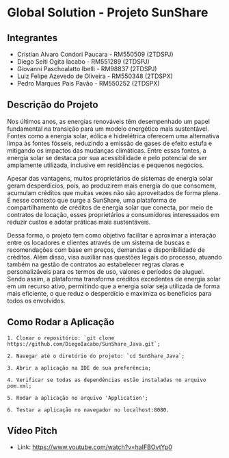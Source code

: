 # Global Solution - Projeto SunShare

## Integrantes
- Cristian Alvaro Condori Paucara - RM550509 (2TDSPJ)
- Diego Seiti Ogita Iacabo - RM551289 (2TDSPJ)
- Giovanni Paschoalatto Ibelli - RM98837 (2TDSPJ)
- Luiz Felipe Azevedo de Oliveira - RM550348 (2TDSPX)
- Pedro Marques Pais Pavão - RM550252 (2TDSPX)

## Descrição do Projeto
Nos últimos anos, as energias renováveis têm desempenhado um papel fundamental na transição para um modelo energético mais sustentável. Fontes como a energia solar, eólica e hidrelétrica oferecem uma alternativa limpa às fontes fósseis, reduzindo a emissão de gases de efeito estufa e mitigando os impactos das mudanças climáticas. Entre essas fontes, a energia solar se destaca por sua acessibilidade e pelo potencial de ser amplamente utilizada, inclusive em residências e pequenos negócios.

Apesar das vantagens, muitos proprietários de sistemas de energia solar geram desperdícios, pois, ao produzirem mais energia do que consomem, acumulam créditos que muitas vezes não são aproveitados de forma plena. É nesse contexto que surge a SunShare, uma plataforma de compartilhamento de créditos de energia solar que conecta, por meio de contratos de locação, esses proprietários a consumidores interessados em reduzir custos e adotar práticas mais sustentáveis. 

Dessa forma, o projeto tem como objetivo facilitar e aproximar a interação entre os locadores e clientes através de um sistema de buscas e recomendações com base em preços, demandas e disponibilidade de créditos. Além disso, visa auxiliar nas questões legais do processo, atuando também na gestão de contratos ao estabelecer regras claras e personalizáveis para os termos de uso, valores e períodos de aluguel. Sendo assim, a plataforma transforma créditos excedentes de energia solar em um recurso ativo, permitindo que a energia solar seja utilizada de forma mais eficiente, o que reduz o desperdício e maximiza os benefícios para todos os envolvidos.

## Como Rodar a Aplicação
    1. Clonar o repositório: `git clone https://github.com/DiegoIacabo/SunShare_Java.git`;
    
    2. Navegar até o diretório do projeto: `cd SunShare_Java`;

    3. Abrir a aplicação na IDE de sua preferência;

    4. Verificar se todas as dependências estão instaladas no arquivo pom.xml;

    5. Rodar a aplicação no arquivo 'Application';

    6. Testar a aplicação no navegador no localhost:8080.

## Vídeo Pitch
 - Link: https://www.youtube.com/watch?v=haIFBOvtYp0